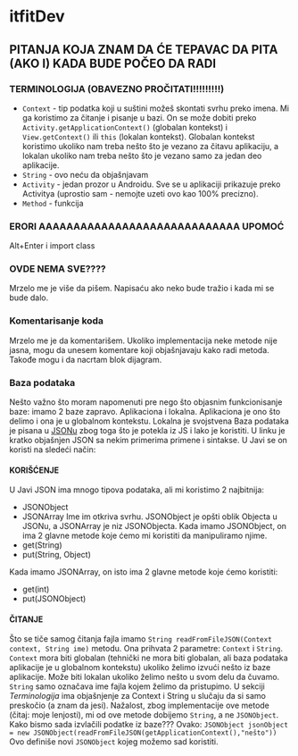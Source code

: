 # itfitDev
## PITANJA KOJA ZNAM DA ĆE TEPAVAC DA PITA (AKO I) KADA BUDE POČEO DA RADI
### TERMINOLOGIJA (OBAVEZNO PROČITATI!!!!!!!!!)
- `Context` - tip podatka koji u suštini možeš skontati svrhu preko imena. Mi ga koristimo za čitanje i pisanje u bazi. On se može dobiti preko `Activity.getApplicationContext()` (globalan kontekst) i `View.getContext()` ili  `this` (lokalan kontekst). Globalan kontekst koristimo ukoliko nam treba nešto što je vezano za čitavu aplikaciju, a lokalan ukoliko nam treba nešto što je vezano samo za jedan deo aplikacije.
- `String` - ovo neću da objašnjavam
- `Activity` - jedan prozor u Androidu. Sve se u aplikaciji prikazuje preko Activitya (uprostio sam - nemojte uzeti ovo kao 100% precizno).
- `Method` - funkcija
### ERORI AAAAAAAAAAAAAAAAAAAAAAAAAAAAA UPOMOĆ
Alt+Enter i import class
### OVDE NEMA SVE????
Mrzelo me je više da pišem. Napisaću ako neko bude tražio i kada mi se bude dalo.
### Komentarisanje koda
Mrzelo me je da komentarišem. Ukoliko implementacija neke metode nije jasna, mogu da unesem komentare koji objašnjavaju kako radi metoda. Takođe mogu i da nacrtam blok dijagram.
### Baza podataka
Nešto važno što moram napomenuti pre nego što objasnim funkcionisanje baze: imamo 2 baze zapravo. Aplikaciona i lokalna. Aplikaciona je ono što delimo i ona je u globalnom kontekstu. Lokalna je svojstvena 
Baza podataka je pisana u [JSONu](https://www.tutorialspoint.com/json/index.htm) zbog toga što je potekla iz JS i lako je koristiti. U linku je kratko objašnjen JSON sa nekim primerima primene i sintakse. U Javi se on koristi na sledeći način:
#### KORIŠĆENJE
U Javi JSON ima mnogo tipova podataka, ali mi koristimo 2 najbitnija:
- JSONObject
- JSONArray
Ime im otkriva svrhu. JSONObject je opšti oblik Objecta u JSONu, a JSONArray je niz JSONObjecta.
Kada imamo JSONObject, on ima 2 glavne metode koje ćemo mi koristiti da manipuliramo njime.
- get(String)
- put(String, Object)

Kada imamo JSONArray, on isto ima 2 glavne metode koje ćemo koristiti:
- get(int)
- put(JSONObject)
#### ČITANJE
Što se tiče samog čitanja fajla imamo `String readFromFileJSON(Context context, String ime)` metodu. Ona prihvata 2 parametre: `Context` i `String`. `Context` mora biti globalan (tehnički ne mora biti globalan, ali baza podataka aplikacije je u globalnom kontekstu) ukoliko želimo izvući nešto iz baze aplikacije. Može biti lokalan ukoliko želimo nešto u svom delu da čuvamo. `String` samo označava ime fajla kojem želimo da pristupimo. U sekciji *Terminologija* ima objašnjenje za Context i String u slučaju da si samo preskočio (a znam da jesi).
Nažalost, zbog implementacije ove metode (čitaj: moje lenjosti), mi od ove metode dobijemo `String`, a ne `JSONObject`. Kako bismo sada izvlačili podatke iz baze???
Ovako:
`JSONObject jsonObject = new JSONObject(readFromFileJSON(getApplicationContext(),"nešto"))`
Ovo definiše novi `JSONObject` kojeg možemo sad koristiti.

